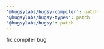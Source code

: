 ```yaml
---
'@hugsylabs/hugsy-compiler': patch
'@hugsylabs/hugsy-types': patch
'@hugsylabs/hugsy': patch
---
```


fix compiler bug

